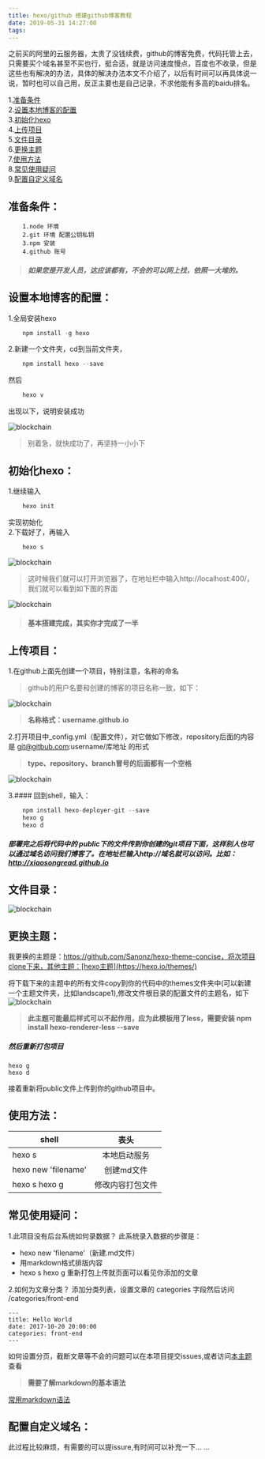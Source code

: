 ```yaml
---
title: hexo/github 搭建github博客教程
date: 2019-05-31 14:27:08
tags:
---
```


之前买的阿里的云服务器，太贵了没钱续费，github的博客免费，代码托管上去，只需要买个域名甚至不买也行，挺合适，就是访问速度慢点，百度也不收录，但是这些也有解决的办法，具体的解决办法本文不介绍了，以后有时间可以再具体说一说，暂时也可以自己用，反正主要也是自己记录，不求他能有多高的baidu排名。

1.[准备条件](#准备条件)   
2.[设置本地博客的配置](#设置本地博客的配置)      
3.[初始化hexo](#初始化hexo)    
4.[上传项目](#上传项目)   
5.[文件目录](#文件目录)   
6.[更换主题](#更换主题)   
7.[使用方法](#使用方法)   
8.[常见使用疑问](#常见使用疑问)   
9.[配置自定义域名](#配置自定义域名)    

## 准备条件：

```
	1.node 环境
	2.git 环境 配置公钥私钥
	3.npm 安装
	4.github 账号
```

> ##### 如果您是开发人员，这应该都有，不会的可以网上找，依照一大堆的。

<!-- more -->
## 设置本地博客的配置：

1.全局安装hexo
```javascript
	npm install -g hexo
```
2.新建一个文件夹，cd到当前文件夹，
```javascript
	npm install hexo --save
```
然后
```javascript
	hexo v
```
出现以下，说明安装成功   

![blockchain](https://raw.githubusercontent.com/xiaosongread/github-xiaosongread-hexo/master/img-folder/1.png)

> 别着急，就快成功了，再坚持一小小下

## 初始化hexo：   
1.继续输入
```javascript
	hexo init
```
实现初始化   
2.下载好了，再输入
```javascript
	hexo s
```
![blockchain](https://raw.githubusercontent.com/xiaosongread/github-xiaosongread-hexo/master/img-folder/2.png)   
>这时候我们就可以打开浏览器了，在地址栏中输入http://localhost:400/，我们就可以看到如下图的界面   

![blockchain](https://raw.githubusercontent.com/xiaosongread/github-xiaosongread-hexo/master/img-folder/3.png)   

> #### **基本搭建完成，其实你才完成了一半**

## 上传项目：   
1.在github上面先创建一个项目，特别注意，名称的命名
>github的用户名要和创建的博客的项目名称一致，如下：   

![blockchain](https://raw.githubusercontent.com/xiaosongread/github-xiaosongread-hexo/master/img-folder/5.png)

> **名称格式：username.github.io**

2.打开项目中_config.yml（配置文件），对它做如下修改，repository后面的内容是 git@gitbub.com:username/库地址 的形式    

> **type、repository、branch冒号的后面都有一个空格**

![blockchain](https://raw.githubusercontent.com/xiaosongread/github-xiaosongread-hexo/master/img-folder/6.jpg)

3.#### 回到shell，输入：
```javascript
	npm install hexo-deployer-git --save   
	hexo g   
	hexo d   
```

##### 部署完之后将代码中的 **public**下的文件传到你创建的git项目下面，这样别人也可以通过域名访问我们博客了。在地址栏输入http://域名就可以访问。比如：http://xiaosongread.github.io

## 文件目录：

![blockchain](https://raw.githubusercontent.com/xiaosongread/github-xiaosongread-hexo/master/img-folder/4.png)   

## 更换主题：   
我更换的主题是：https://github.com/Sanonz/hexo-theme-concise，将次项目clone下来，其他主题：[hexo主题](https://hexo.io/themes/)   

将下载下来的主题中的所有文件copy到你的代码中的themes文件夹中(可以新建一个主题文件夹，比如landscape1),修改文件根目录的配置文件的主题名，如下   
![blockchain](https://raw.githubusercontent.com/xiaosongread/github-xiaosongread-hexo/master/img-folder/7.jpg)   

> **此主题可能最后样式可以不起作用，应为此模板用了less，需要安装 npm install hexo-renderer-less --save**

##### 然后重新打包项目
``` 
hexo g
hexo d
```
接着重新将public文件上传到你的github项目中。

## 使用方法：   

shell|表头
---|:--:
hexo s|本地启动服务
hexo new 'filename'|创建md文件
hexo s hexo g|修改内容打包文件

## 常见使用疑问：
1.此项目没有后台系统如何录数据？
此系统录入数据的步骤是：
* hexo new 'filename'（新建.md文件）
* 用markdown格式排版内容
* hexo s hexo g 重新打包上传就页面可以看见你添加的文章    

2.如何为文章分类？
添加分类列表，设置文章的 categories 字段然后访问 /categories/front-end

```
---
title: Hello World
date: 2017-10-20 20:00:00
categories: front-end
---
```
如何设置分页，截断文章等不会的问题可以在本项目提交issues,或者访问[本主题](https://github.com/sanonz/hexo-theme-concise)查看

> **需要了解markdown的基本语法**

[常用markdown语法](https://github.com/xiaosongread/markdow)   


## 配置自定义域名：
此过程比较麻烦，有需要的可以提issure,有时间可以补充一下... ...




















<!-- [点击查看参考博客](https://www.cnblogs.com/trista222/p/8017300.html)

```shell
hexo new page 'tags'
hexo new 'filename'   
hexo g   
hexo d   
``` -->